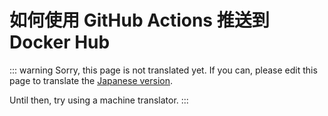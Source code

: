 # 如何使用 GitHub Actions 推送到 Docker Hub
::: warning
Sorry, this page is not translated yet. If you can, please edit this page to translate the [Japanese version](/docs/admin/push-docker-hub.md).

Until then, try using a machine translator.
:::
